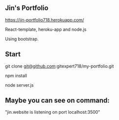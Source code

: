 ## Jin's Portfolio 

https://jin-portfolio718.herokuapp.com/

React-template, heroku-app and node.js

Using bootstrap.

## Start

git clone git@github.com:gitexpert718/my-portfolio.git

npm install

node server.js

## Maybe you can see on command:

"jin.website is listening on port localhost:3500"